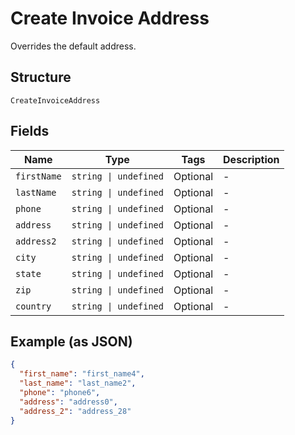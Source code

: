 
# Create Invoice Address

Overrides the default address.

## Structure

`CreateInvoiceAddress`

## Fields

| Name | Type | Tags | Description |
|  --- | --- | --- | --- |
| `firstName` | `string \| undefined` | Optional | - |
| `lastName` | `string \| undefined` | Optional | - |
| `phone` | `string \| undefined` | Optional | - |
| `address` | `string \| undefined` | Optional | - |
| `address2` | `string \| undefined` | Optional | - |
| `city` | `string \| undefined` | Optional | - |
| `state` | `string \| undefined` | Optional | - |
| `zip` | `string \| undefined` | Optional | - |
| `country` | `string \| undefined` | Optional | - |

## Example (as JSON)

```json
{
  "first_name": "first_name4",
  "last_name": "last_name2",
  "phone": "phone6",
  "address": "address0",
  "address_2": "address_28"
}
```

